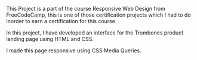This Project is a part of the course Responsive Web Design from FreeCodeCamp, this is one of those certification projects which I had to do inorder to earn 
a certification for this course.


In this project, I have developed an interface for the Trombones product landing page using HTML and CSS.


I made this page responsive using CSS Media Queries.


